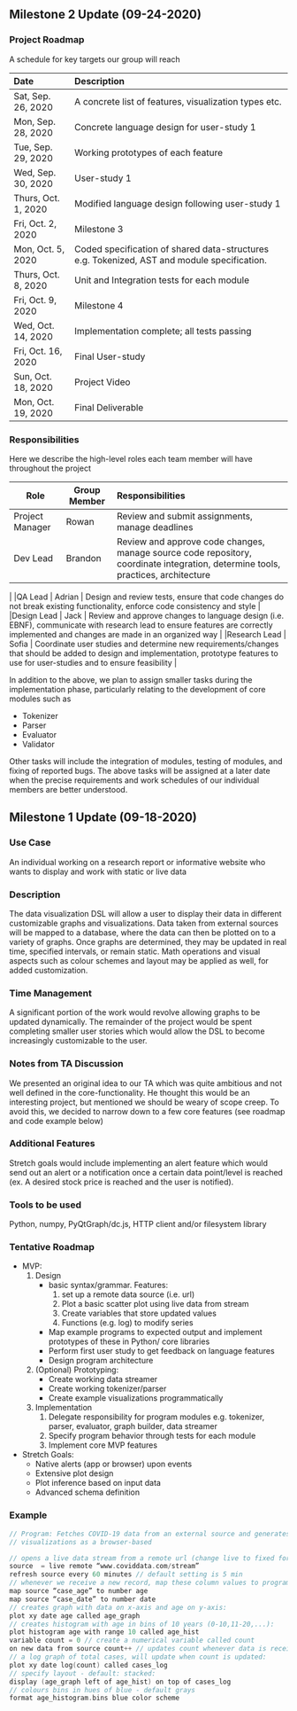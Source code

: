 ## Milestone 2 Update (09-24-2020)
### Project Roadmap
A schedule for key targets our group will reach

| Date | Description |
| :--- | :---------- |
| Sat, Sep. 26, 2020 | A concrete list of features, visualization types etc. |
Mon, Sep. 28, 2020 | Concrete language design for user-study 1
Tue, Sep. 29, 2020 | Working prototypes of each feature
Wed, Sep. 30, 2020 | User-study 1
Thurs, Oct. 1, 2020 | Modified language design following user-study 1
Fri, Oct. 2, 2020 | Milestone 3
| Mon, Oct. 5, 2020 | Coded specification of shared data-structures e.g. Tokenized, AST and module specification. |
| Thurs, Oct. 8, 2020 | Unit and Integration tests for each module
Fri, Oct. 9, 2020 | Milestone 4
Wed, Oct. 14, 2020 | Implementation complete; all tests passing
Fri, Oct. 16, 2020 | Final User-study
Sun, Oct. 18, 2020 | Project Video
Mon, Oct. 19, 2020 | Final Deliverable

### Responsibilities
Here we describe the high-level roles each team member will have throughout the
 project
 
| Role | Group Member | Responsibilities |
| ---- | ------------ | :--------------- |
|Project Manager | Rowan | Review and submit assignments, manage deadlines |
|Dev Lead | Brandon | Review and approve code changes, manage source code repository, coordinate integration, determine tools, practices, architecture
 |
|QA Lead | Adrian | Design and review tests, ensure that code changes do not break existing functionality, enforce code consistency and style
 |
|Design Lead | Jack | Review and approve changes to language design (i.e. EBNF), communicate with research lead to ensure features are correctly implemented and changes are made in an organized way
 |
|Research Lead | Sofia | Coordinate user studies and determine new requirements/changes that should be added to design and implementation, prototype features to use for user-studies and to ensure feasibility
 |
 
 In addition to the above, we plan to assign smaller tasks during the implementation phase, particularly relating to the development of core modules such as
 - Tokenizer
 - Parser
 - Evaluator
 - Validator
 
 Other tasks will include the integration of modules, testing of modules, and
  fixing of reported bugs. The above tasks will be assigned at a later date when the precise requirements and work schedules of our individual members are better understood.

## Milestone 1 Update (09-18-2020)
### Use Case
An individual working on a research report or informative website who wants to display and work with static or live data

### Description
The data visualization DSL will allow a user to display their data in different customizable graphs and visualizations. Data taken from external sources will be mapped to a database, where the data can then be plotted on to a variety of graphs. Once graphs are determined, they may be updated in real time,  specified intervals, or remain static. Math operations and visual aspects such as colour schemes and layout may be applied as well, for added customization.

### Time Management
A significant portion of the work would revolve allowing graphs to be updated dynamically. The remainder of the project would be spent completing smaller user stories which would allow the DSL to become increasingly customizable to the user.

### Notes from TA Discussion
We presented an original idea to our TA which was quite ambitious and not well defined in the core-functionality. He thought this would be an interesting project, but mentioned we should be weary of scope creep. To avoid this, we decided to narrow down to a few core features (see roadmap and code example below)

### Additional Features
Stretch goals would include implementing an alert feature which would send out an alert or a notification once a certain data point/level is reached (ex. A desired stock price is reached and the user is notified).

### Tools to be used
Python, numpy, PyQtGraph/dc.js, HTTP client and/or filesystem library

### Tentative Roadmap
- MVP:
	1. Design
		- basic syntax/grammar. Features:
			1. set up a remote data source (i.e. url)
			2. Plot a basic scatter plot using live data from stream
			3. Create variables that store updated values
			4. Functions (e.g. log) to modify series
		- Map example programs to expected output and implement prototypes of these in Python/ core libraries
		- Perform first user study to get feedback on language features
		- Design program architecture
	2. (Optional) Prototyping:
		- Create working data streamer
		- Create working tokenizer/parser
		- Create example visualizations programmatically
	3. Implementation
		1. Delegate responsibility for program modules e.g. tokenizer, parser, evaluator, graph builder, data streamer
		2. Specify program behavior through tests for each module
		3. Implement core MVP features
- Stretch Goals:
	- Native alerts (app or browser) upon events
 	- Extensive plot design
	- Plot inference based on input data
	- Advanced schema definition

### Example
```c
// Program: Fetches COVID-19 data from an external source and generates dynamic
// visualizations as a browser-based

// opens a live data stream from a remote url (change live to fixed for a fixed dataset):
source  = live remote “www.coviddata.com/stream” 
refresh source every 60 minutes // default setting is 5 min
// whenever we receive a new record, map these column values to program variables
map source “case_age” to number age 
map source “case_date” to number date
// creates graph with data on x-axis and age on y-axis:
plot xy date age called age_graph
// creates histogram with age in bins of 10 years (0-10,11-20,...):
plot histogram age with range 10 called age_hist
variable count = 0 // create a numerical variable called count
on new data from source count++ // updates count whenever data is received
// a log graph of total cases, will update when count is updated:
plot xy date log(count) called cases_log
// specify layout - default: stacked:
display (age_graph left of age_hist) on top of cases_log
// colours bins in hues of blue - default grays
format age_histogram.bins blue color scheme
```
